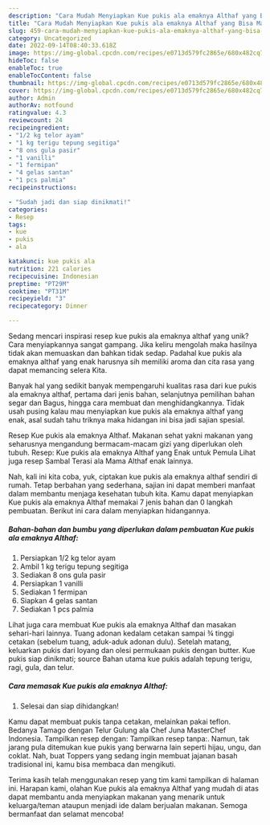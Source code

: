 ```yaml
---
description: "Cara Mudah Menyiapkan Kue pukis ala emaknya Althaf yang Bisa Manjain Lidah"
title: "Cara Mudah Menyiapkan Kue pukis ala emaknya Althaf yang Bisa Manjain Lidah"
slug: 459-cara-mudah-menyiapkan-kue-pukis-ala-emaknya-althaf-yang-bisa-manjain-lidah
category: Uncategorized
date: 2022-09-14T08:40:33.618Z
image: https://img-global.cpcdn.com/recipes/e0713d579fc2865e/680x482cq70/kue-pukis-ala-emaknya-althaf-foto-resep-utama.jpg
hideToc: false
enableToc: true
enableTocContent: false
thumbnail: https://img-global.cpcdn.com/recipes/e0713d579fc2865e/680x482cq70/kue-pukis-ala-emaknya-althaf-foto-resep-utama.jpg
cover: https://img-global.cpcdn.com/recipes/e0713d579fc2865e/680x482cq70/kue-pukis-ala-emaknya-althaf-foto-resep-utama.jpg
author: Admin
authorAv: notfound
ratingvalue: 4.3
reviewcount: 24
recipeingredient:
- "1/2 kg telor ayam"
- "1 kg terigu tepung segitiga"
- "8 ons gula pasir"
- "1 vanilli"
- "1 fermipan"
- "4 gelas santan"
- "1 pcs palmia"
recipeinstructions:

- "Sudah jadi dan siap dinikmati!"
categories:
- Resep
tags:
- kue
- pukis
- ala

katakunci: kue pukis ala 
nutrition: 221 calories
recipecuisine: Indonesian
preptime: "PT29M"
cooktime: "PT31M"
recipeyield: "3"
recipecategory: Dinner

---
```





Sedang mencari inspirasi resep kue pukis ala emaknya althaf yang unik? Cara menyiapkannya sangat gampang. Jika keliru mengolah maka hasilnya tidak akan memuaskan dan bahkan tidak sedap. Padahal kue pukis ala emaknya althaf yang enak harusnya sih memiliki aroma dan cita rasa yang dapat memancing selera Kita.





Banyak hal yang sedikit banyak mempengaruhi kualitas rasa dari kue pukis ala emaknya althaf, pertama dari jenis bahan, selanjutnya pemilihan bahan segar dan Bagus, hingga cara membuat dan menghidangkannya. Tidak usah pusing kalau mau menyiapkan kue pukis ala emaknya althaf yang enak,      asal sudah tahu triknya maka hidangan ini bisa jadi sajian spesial.














Resep Kue pukis ala emaknya Althaf. Makanan sehat yakni makanan yang seharusnya mengandung bermacam-macam gizi yang diperlukan oleh tubuh. Resep: Kue pukis ala emaknya Althaf yang Enak untuk Pemula Lihat juga resep Sambal Terasi ala Mama Althaf enak lainnya.






Nah, kali ini kita coba, yuk, ciptakan kue pukis ala emaknya althaf sendiri di rumah. Tetap berbahan yang sederhana, sajian ini dapat memberi manfaat dalam membantu menjaga kesehatan tubuh kita. Kamu dapat menyiapkan Kue pukis ala emaknya Althaf memakai 7 jenis bahan dan 0 langkah pembuatan. Berikut ini cara dalam menyiapkan hidangannya.

<!--inarticleads1-->

##### Bahan-bahan dan bumbu yang diperlukan dalam pembuatan Kue pukis ala emaknya Althaf:

1. Persiapkan 1/2 kg telor ayam
1. Ambil 1 kg terigu tepung segitiga
1. Sediakan 8 ons gula pasir
1. Persiapkan 1 vanilli
1. Sediakan 1 fermipan
1. Siapkan 4 gelas santan
1. Sediakan 1 pcs palmia


Lihat juga cara membuat Kue pukis ala emaknya Althaf dan masakan sehari-hari lainnya. Tuang adonan kedalam cetakan sampai ¾ tinggi cetakan (sebelum tuang, aduk-aduk adonan dulu). Setelah matang, keluarkan pukis dari loyang dan olesi permukaan pukis dengan butter. Kue pukis siap dinikmati; source Bahan utama kue pukis adalah tepung terigu, ragi, gula, dan telur. 

<!--inarticleads2-->

##### Cara memasak Kue pukis ala emaknya Althaf:


1. Selesai dan siap dihidangkan!

Kamu dapat membuat pukis tanpa cetakan, melainkan pakai teflon. Bedanya Tamago dengan Telur Gulung ala Chef Juna MasterChef Indonesia. Tampilkan resep dengan: Tampilkan resep tanpa:. Namun, tak jarang pula ditemukan kue pukis yang berwarna lain seperti hijau, ungu, dan coklat. Nah, buat Toppers yang sedang ingin membuat jajanan basah tradisional ini, kamu bisa membaca dan mengikuti. 

Terima kasih telah menggunakan resep yang tim kami tampilkan di halaman ini. Harapan kami, olahan Kue pukis ala emaknya Althaf yang mudah di atas dapat membantu anda menyiapkan makanan yang menarik untuk keluarga/teman ataupun menjadi ide dalam berjualan makanan. Semoga bermanfaat dan selamat mencoba!
